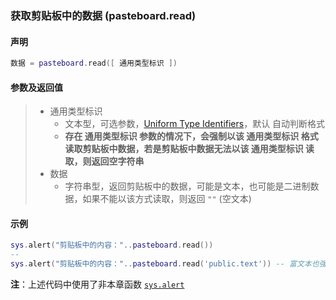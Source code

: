 ### 获取剪贴板中的数据 (**pasteboard\.read**)


#### 声明
```lua
数据 = pasteboard.read([ 通用类型标识 ])
```

  
#### 参数及返回值
> - 通用类型标识
>   - 文本型，可选参数，[Uniform Type Identifiers](https://developer.apple.com/library/ios/documentation/Miscellaneous/Reference/UTIRef/Articles/System-DeclaredUniformTypeIdentifiers.html)，默认 自动判断格式
>   - **存在 通用类型标识 参数的情况下，会强制以该 通用类型标识 格式读取剪贴板中数据，若是剪贴板中数据无法以该 通用类型标识 读取，则返回空字符串**
> - 数据
>   - 字符串型，返回剪贴板中的数据，可能是文本，也可能是二进制数据，如果不能以该方式读取，则返回 `""` (空文本) 

  
#### 示例  
```lua
sys.alert("剪贴板中的内容："..pasteboard.read())
--
sys.alert("剪贴板中的内容："..pasteboard.read('public.text')) -- 富文本也强行以文本方式读取剪贴板
```
**注**：上述代码中使用了非本章函数 [`sys.alert`](/Handbook/sys/sys.alert.md)

